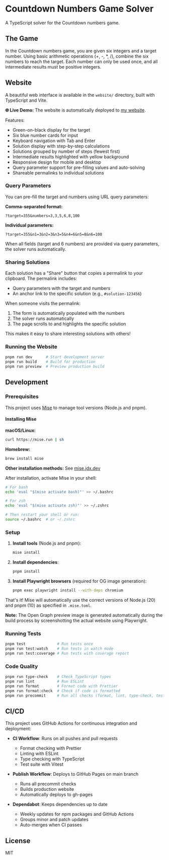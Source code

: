 # Countdown Numbers Game Solver

A TypeScript solver for the Countdown numbers game.

## The Game

In the Countdown numbers game, you are given six integers and a target number. Using basic arithmetic operations (+, -, *, /), combine the six numbers to reach the target. Each number can only be used once, and all intermediate results must be positive integers.

## Website

A beautiful web interface is available in the `website/` directory, built with TypeScript and Vite.

**🌐 Live Demo:** The website is automatically deployed to [my website](https://johnsy.com/countdown/).

Features:
- Green-on-black display for the target
- Six blue number cards for input
- Keyboard navigation with Tab and Enter
- Solution display with step-by-step calculations
- Solutions grouped by number of steps (fewest first)
- Intermediate results highlighted with yellow background
- Responsive design for mobile and desktop
- Query parameter support for pre-filling values and auto-solving
- Shareable permalinks to individual solutions

### Query Parameters

You can pre-fill the target and numbers using URL query parameters:

**Comma-separated format:**
```
?target=355&numbers=3,3,5,6,8,100
```

**Individual parameters:**
```
?target=355&n1=3&n2=3&n3=5&n4=6&n5=8&n6=100
```

When all fields (target and 6 numbers) are provided via query parameters, the solver runs automatically.

### Sharing Solutions

Each solution has a "Share" button that copies a permalink to your clipboard. The permalink includes:
- Query parameters with the target and numbers
- An anchor link to the specific solution (e.g., `#solution-123456`)

When someone visits the permalink:
1. The form is automatically populated with the numbers
2. The solver runs automatically
3. The page scrolls to and highlights the specific solution

This makes it easy to share interesting solutions with others!

### Running the Website

```bash
pnpm run dev      # Start development server
pnpm run build    # Build for production
pnpm run preview  # Preview production build
```

## Development

### Prerequisites

This project uses [Mise](https://mise.jdx.dev/) to manage tool versions (Node.js and pnpm).

#### Installing Mise

**macOS/Linux:**
```bash
curl https://mise.run | sh
```

**Homebrew:**
```bash
brew install mise
```

**Other installation methods:** See [mise.jdx.dev](https://mise.jdx.dev/getting-started.html)

After installation, activate Mise in your shell:
```bash
# For bash
echo 'eval "$(mise activate bash)"' >> ~/.bashrc

# For zsh
echo 'eval "$(mise activate zsh)"' >> ~/.zshrc

# Then restart your shell or run:
source ~/.bashrc  # or ~/.zshrc
```

### Setup

1. **Install tools** (Node.js and pnpm):
   ```bash
   mise install
   ```

2. **Install dependencies**:
   ```bash
   pnpm install
   ```

3. **Install Playwright browsers** (required for OG image generation):
   ```bash
   pnpm exec playwright install --with-deps chromium
   ```

That's it! Mise will automatically use the correct versions of Node.js (20) and pnpm (10) as specified in `.mise.toml`.

**Note:** The Open Graph preview image is generated automatically during the build process by screenshotting the actual website using Playwright.

### Running Tests

```bash
pnpm test              # Run tests once
pnpm run test:watch    # Run tests in watch mode
pnpm run test:coverage # Run tests with coverage report
```

### Code Quality

```bash
pnpm run type-check    # Check TypeScript types
pnpm run lint          # Run ESLint
pnpm run format        # Format code with Prettier
pnpm run format:check  # Check if code is formatted
pnpm run precommit     # Run all checks (format, lint, type-check, test)
```

## CI/CD

This project uses GitHub Actions for continuous integration and deployment:

- **CI Workflow**: Runs on all pushes and pull requests
  - Format checking with Prettier
  - Linting with ESLint
  - Type checking with TypeScript
  - Test suite with Vitest

- **Publish Workflow**: Deploys to GitHub Pages on main branch
  - Runs all precommit checks
  - Builds production website
  - Automatically deploys to gh-pages

- **Dependabot**: Keeps dependencies up to date
  - Weekly updates for npm packages and GitHub Actions
  - Groups minor and patch updates
  - Auto-merges when CI passes

## License

MIT


